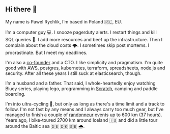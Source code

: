 ## Hi there 👋

My name is Pawel Rychlik, I’m based in Poland 🇵🇱, EU.

I’m a computer guy 💻. I snooze pagerduty alerts. I restart things and kill SQL queries 🔪. I add more resources and beef up the infrastructure. Then I complain about the cloud costs 🌩️. I sometimes skip post mortems. I procrastinate. But I meet my deadlines.

I'm also a [co-founder](https://www.voucherify.io/) and a CTO. I like simplicity and pragmatism. I'm quite good with AWS, postgres, kubernetes, terraform, spreadsheets, node.js and security. After all these years I still suck at elasticsearch, though.

I’m a husband and a father. That said, I whole-heartedly enjoy watching Bluey series, playing lego, programming in [Scratch](https://scratch.mit.edu/), camping and paddle boarding.

I'm into ultra-cycling 🚴, but only as long as there's a time limit and a track to follow. I'm not fast by any means and I always carry too much gear, but I've managed to finish a couple of [randonneur](https://brevety.pl/) events up to 600 km (37 hours). Years ago, I bike-toured 2700 km around Iceland 🇮🇸 and did a little tour around the Baltic sea 🇩🇪 🇩🇰 🇸🇪 🌧️.

<!--
**pawelrychlik/pawelrychlik** is a ✨ _special_ ✨ repository because its `README.md` (this file) appears on your GitHub profile.

Here are some ideas to get you started:

- 🔭 I’m currently working on ...
- 🌱 I’m currently learning ...
- 👯 I’m looking to collaborate on ...
- 🤔 I’m looking for help with ...
- 💬 Ask me about ...
- 📫 How to reach me: ...
- 😄 Pronouns: ...
- ⚡ Fun fact: ...
-->
